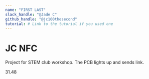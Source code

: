 ```yaml
---
name: "FIRST LAST"
slack_handle: "@Jade C"
github_handle: "@jc100thesecond"
tutorial: # Link to the tutorial if you used one
---
```


# JC NFC

<!-- Describe your board in 2-3 sentences. What are you making? What will it do? -->
Project for STEM club workshop. The PCB lights up and sends link. 
<!-- How much is it going to cost? -->
31.48
<!-- Tell us a little bit about your design process. What were some challenges? What helped? ***Totally optional*** -->
